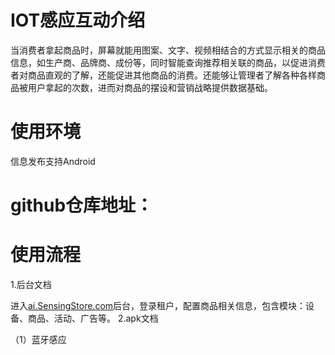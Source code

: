 # IOT感应互动介绍

当消费者拿起商品时，屏幕就能用图案、文字、视频相结合的方式显示相关的商品信息，如生产商、品牌商、成份等，同时智能查询推荐相关联的商品，以促进消费者对商品直观的了解，还能促进其他商品的消费。还能够让管理者了解各种各样商品被用户拿起的次数，进而对商品的摆设和营销战略提供数据基础。

# 使用环境
信息发布支持Android


# github仓库地址：


# 使用流程

1.后台文档

进入[ai.SensingStore.com](https://ai.sensingstore.com/)后台，登录租户，配置商品相关信息，包含模块：设备、商品、活动、广告等。
2.apk文档

 （1）蓝牙感应
